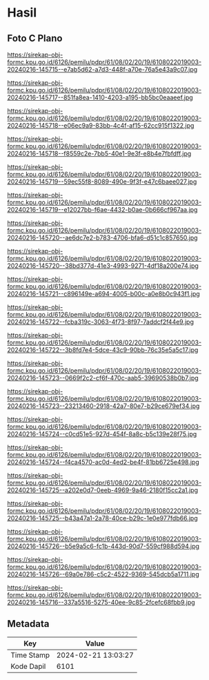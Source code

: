 # Hasil

## Foto C Plano

https://sirekap-obj-formc.kpu.go.id/6126/pemilu/pdpr/61/08/02/20/19/6108022019003-20240216-145715--e7ab5d62-a7d3-448f-a70e-76a5e43a9c07.jpg

https://sirekap-obj-formc.kpu.go.id/6126/pemilu/pdpr/61/08/02/20/19/6108022019003-20240216-145717--851fa8ea-1410-4203-a195-bb5bc0eaaeef.jpg

https://sirekap-obj-formc.kpu.go.id/6126/pemilu/pdpr/61/08/02/20/19/6108022019003-20240216-145718--e06ec9a9-83bb-4c4f-af15-62cc915f1322.jpg

https://sirekap-obj-formc.kpu.go.id/6126/pemilu/pdpr/61/08/02/20/19/6108022019003-20240216-145718--f8559c2e-7bb5-40e1-9e3f-e8b4e7fbfdff.jpg

https://sirekap-obj-formc.kpu.go.id/6126/pemilu/pdpr/61/08/02/20/19/6108022019003-20240216-145719--59ec55f8-8089-490e-9f3f-e47c6baee027.jpg

https://sirekap-obj-formc.kpu.go.id/6126/pemilu/pdpr/61/08/02/20/19/6108022019003-20240216-145719--e12027bb-f6ae-4432-b0ae-0b666cf967aa.jpg

https://sirekap-obj-formc.kpu.go.id/6126/pemilu/pdpr/61/08/02/20/19/6108022019003-20240216-145720--ae6dc7e2-b783-4706-bfa6-d51c1c857650.jpg

https://sirekap-obj-formc.kpu.go.id/6126/pemilu/pdpr/61/08/02/20/19/6108022019003-20240216-145720--38bd377d-41e3-4993-9271-4df18a200e74.jpg

https://sirekap-obj-formc.kpu.go.id/6126/pemilu/pdpr/61/08/02/20/19/6108022019003-20240216-145721--c896149e-a694-4005-b00c-a0e8b0c943f1.jpg

https://sirekap-obj-formc.kpu.go.id/6126/pemilu/pdpr/61/08/02/20/19/6108022019003-20240216-145722--fcba319c-3063-4f73-8f97-7addcf2f44e9.jpg

https://sirekap-obj-formc.kpu.go.id/6126/pemilu/pdpr/61/08/02/20/19/6108022019003-20240216-145722--3b8fd7e4-5dce-43c9-90bb-76c35e5a5c17.jpg

https://sirekap-obj-formc.kpu.go.id/6126/pemilu/pdpr/61/08/02/20/19/6108022019003-20240216-145723--0669f2c2-cf6f-470c-aab5-39690538b0b7.jpg

https://sirekap-obj-formc.kpu.go.id/6126/pemilu/pdpr/61/08/02/20/19/6108022019003-20240216-145723--23213460-2918-42a7-80e7-b29ce679ef34.jpg

https://sirekap-obj-formc.kpu.go.id/6126/pemilu/pdpr/61/08/02/20/19/6108022019003-20240216-145724--c0cd51e5-927d-454f-8a8c-b5c139e28f75.jpg

https://sirekap-obj-formc.kpu.go.id/6126/pemilu/pdpr/61/08/02/20/19/6108022019003-20240216-145724--f4ca4570-ac0d-4ed2-be4f-81bb6725e498.jpg

https://sirekap-obj-formc.kpu.go.id/6126/pemilu/pdpr/61/08/02/20/19/6108022019003-20240216-145725--a202e0d7-0eeb-4969-9a46-2180f15cc2a1.jpg

https://sirekap-obj-formc.kpu.go.id/6126/pemilu/pdpr/61/08/02/20/19/6108022019003-20240216-145725--b43a47a1-2a78-40ce-b29c-1e0e977fdb66.jpg

https://sirekap-obj-formc.kpu.go.id/6126/pemilu/pdpr/61/08/02/20/19/6108022019003-20240216-145726--b5e9a5c6-fc1b-443d-90d7-559cf988d594.jpg

https://sirekap-obj-formc.kpu.go.id/6126/pemilu/pdpr/61/08/02/20/19/6108022019003-20240216-145726--69a0e786-c5c2-4522-9369-545dcb5a1711.jpg

https://sirekap-obj-formc.kpu.go.id/6126/pemilu/pdpr/61/08/02/20/19/6108022019003-20240216-145716--337a5516-5275-40ee-9c85-2fcefc68fbb9.jpg


## Metadata

| Key        | Value               |
| ---------- | ------------------- |
| Time Stamp | 2024-02-21 13:03:27 |
| Kode Dapil | 6101                |




